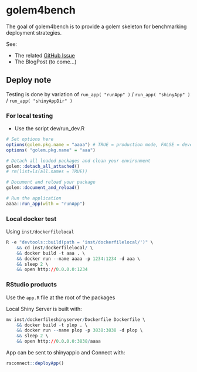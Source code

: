# golem4bench

<!-- badges: start -->
<!-- badges: end -->

The goal of golem4bench is to provide a golem skeleton for benchmarking deployment strategies.

See: 

+ The related [GitHub Issue](https://github.com/ThinkR-open/golem/issues/33)
+ The BlogPost (to come...)

## Deploy note 

Testing is done by variation of `run_app( "runApp" )` / `run_app( "shinyApp" )` / `run_app( "shinyAppDir" )`

### For local testing 

- Use the script dev/run_dev.R

``` r 
# Set options here
options(golem.pkg.name = "aaaa") # TRUE = production mode, FALSE = development mode
options( "golem.pkg.name" = "aaa")

# Detach all loaded packages and clean your environment
golem::detach_all_attached()
# rm(list=ls(all.names = TRUE))

# Document and reload your package
golem::document_and_reload()

# Run the application
aaaa::run_app(with = "runApp")

```

### Local docker test 

Using `inst/dockerfilelocal`

``` r 
R -e "devtools::build(path = 'inst/dockerfilelocal/')" \
    && cd inst/dockerfilelocal/ \
    && docker build -t aaa . \
    && docker run --name aaaa -p 1234:1234 -d aaa \
    && sleep 2 \
    && open http://0.0.0.0:1234 
```

### RStudio products 

Use the `app.R` file at the root of the packages

Local Shiny Server is built with: 

``` r 
mv inst/dockerfileshinyserver/Dockerfile Dockerfile \
    && docker build -t plop . \
    && docker run --name plop -p 3838:3838 -d plop \
    && sleep 2 \
    && open http://0.0.0.0:3838/aaaa
```

App can be sent to shinyappio and Connect with: 

``` r 
rsconnect::deployApp()
```